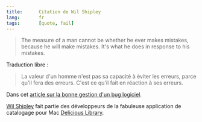 ```yaml
---
title:      Citation de Wil Shipley
lang:       fr
tags:       [quote, fail]
---
```


> The measure of a man cannot be whether he ever makes mistakes, because he will make mistakes. It's what he does in response to his mistakes.

Traduction libre :

> La valeur d'un homme n'est pas sa capacité à éviter les erreurs, parce qu'il fera des erreurs. C'est ce qu'il fait en réaction à ses erreurs.

Dans cet [article sur la bonne gestion d'un bug logiciel](http://wilshipley.com/blog/2008/07/pimp-my-code-part-15-greatest-bug-of.html).

[Wil Shipley](http://wilshipley.com/) fait partie des développeurs de la fabuleuse application de catalogage pour Mac [Delicious Library](http://www.delicious-monster.com/).
